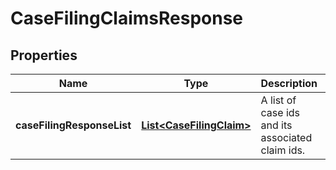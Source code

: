 

# CaseFilingClaimsResponse


## Properties

| Name | Type | Description | Notes |
|------------ | ------------- | ------------- | -------------|
|**caseFilingResponseList** | [**List&lt;CaseFilingClaim&gt;**](CaseFilingClaim.md) | A list of case ids and its associated claim ids. |  [optional] |



